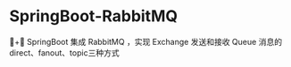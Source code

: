 # SpringBoot-RabbitMQ
🍃+🐰 SpringBoot 集成 RabbitMQ ，实现 Exchange 发送和接收 Queue 消息的direct、fanout、topic三种方式
